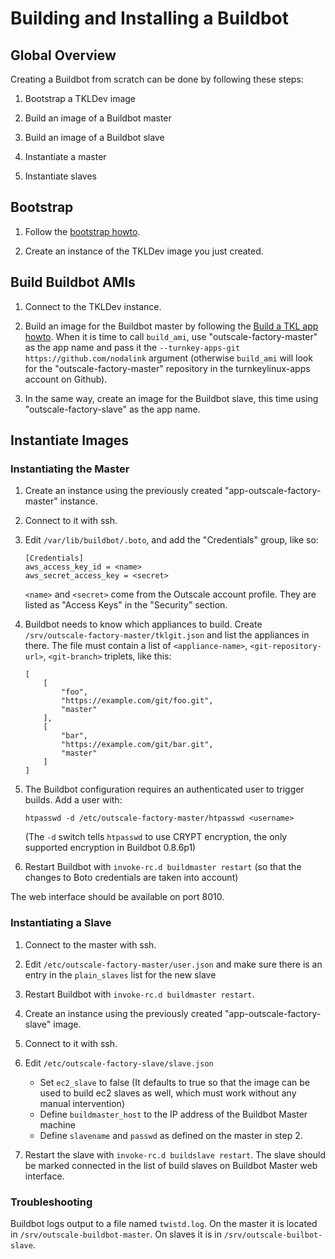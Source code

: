 # Building and Installing a Buildbot

## Global Overview

Creating a Buildbot from scratch can be done by following these steps:

1. Bootstrap a TKLDev image

2. Build an image of a Buildbot master

3. Build an image of a Buildbot slave

4. Instantiate a master

5. Instantiate slaves

## Bootstrap

1. Follow the [bootstrap howto](#docs/bootstrap).

2. Create an instance of the TKLDev image you just created.

## Build Buildbot AMIs

1. Connect to the TKLDev instance.

2. Build an image for the Buildbot master by following the [Build a TKL app howto](#docs/build). When it is time to call `build_ami`, use "outscale-factory-master" as the app name and pass it the `--turnkey-apps-git https://github.com/nodalink` argument (otherwise `build_ami` will look for the "outscale-factory-master" repository in the turnkeylinux-apps account on Github).

3. In the same way, create an image for the Buildbot slave, this time using "outscale-factory-slave" as the app name.

## Instantiate Images

### Instantiating the Master

1. Create an instance using the previously created "app-outscale-factory-master" instance.

2. Connect to it with ssh.

3. Edit `/var/lib/buildbot/.boto`, and add the "Credentials" group, like so:

    ```
    [Credentials]
    aws_access_key_id = <name>
    aws_secret_access_key = <secret>
    ```

    `<name>` and `<secret>` come from the Outscale account profile. They are listed as "Access Keys" in the "Security" section.

4. Buildbot needs to know which appliances to build. Create `/srv/outscale-factory-master/tklgit.json` and list the appliances in there. The file must contain a list of `<appliance-name>`, `<git-repository-url>`, `<git-branch>` triplets, like this:

    ```
    [
        [
            "foo",
            "https://example.com/git/foo.git",
            "master"
        ],
        [
            "bar",
            "https://example.com/git/bar.git",
            "master"
        ]
    ]
    ```

5. The Buildbot configuration requires an authenticated user to trigger builds. Add a user with:

    ```
    htpasswd -d /etc/outscale-factory-master/htpasswd <username>
    ```

    (The `-d` switch tells `htpasswd` to use CRYPT encryption, the only supported encryption in Buildbot 0.8.6p1)

6. Restart Buildbot with `invoke-rc.d buildmaster restart` (so that the changes to Boto credentials are taken into account)

The web interface should be available on port 8010.

### Instantiating a Slave

1. Connect to the master with ssh.

2. Edit `/etc/outscale-factory-master/user.json` and make sure there is an entry in the `plain_slaves` list for the new slave

3. Restart Buildbot with `invoke-rc.d buildmaster restart`.

4. Create an instance using the previously created "app-outscale-factory-slave" image.

5. Connect to it with ssh.

6. Edit `/etc/outscale-factory-slave/slave.json`
    - Set `ec2_slave` to false (It defaults to true so that the image can be used to build ec2 slaves as well, which must work without any manual intervention)
    - Define `buildmaster_host` to the IP address of the Buildbot Master machine
    - Define `slavename` and `passwd` as defined on the master in step 2.

7. Restart the slave with `invoke-rc.d buildslave restart`. The slave should be marked  connected in the list of build slaves on Buildbot Master web interface.

### Troubleshooting

Buildbot logs output to a file named `twistd.log`. On the master it is located in `/srv/outscale-buildbot-master`. On slaves it is in `/srv/outscale-builbot-slave`.
